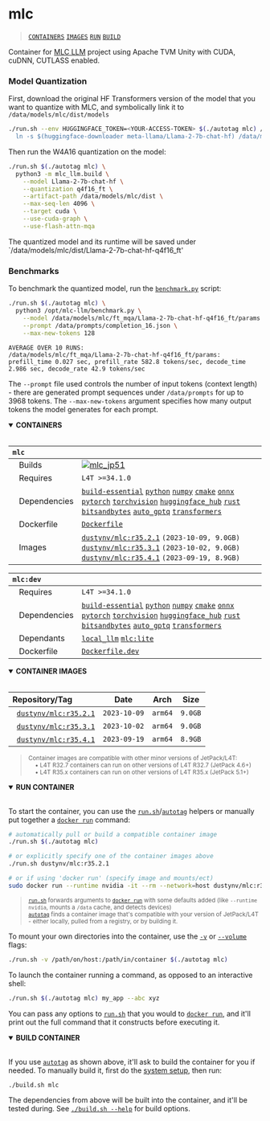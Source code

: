 # mlc

> [`CONTAINERS`](#user-content-containers) [`IMAGES`](#user-content-images) [`RUN`](#user-content-run) [`BUILD`](#user-content-build)


Container for [MLC LLM](https://github.com/mlc-ai/mlc-llm) project using Apache TVM Unity with CUDA, cuDNN, CUTLASS enabled.

### Model Quantization

First, download the original HF Transformers version of the model that you want to quantize with MLC, and symbolically link it to `/data/models/mlc/dist/models`

```bash
./run.sh --env HUGGINGFACE_TOKEN=<YOUR-ACCESS-TOKEN> $(./autotag mlc) /bin/bash -c '\
  ln -s $(huggingface-downloader meta-llama/Llama-2-7b-chat-hf) /data/models/mlc/dist/models/Llama-2-7b-chat-hf'
```

Then run the W4A16 quantization on the model:

```bash
./run.sh $(./autotag mlc) \
  python3 -m mlc_llm.build \
    --model Llama-2-7b-chat-hf \
    --quantization q4f16_ft \
    --artifact-path /data/models/mlc/dist \
    --max-seq-len 4096 \
    --target cuda \
    --use-cuda-graph \
    --use-flash-attn-mqa
```

The quantized model and its runtime will be saved under `/data/models/mlc/dist/Llama-2-7b-chat-hf-q4f16_ft'

### Benchmarks

To benchmark the quantized model, run the [`benchmark.py`](benchmark.py) script:

```bash
./run.sh $(./autotag mlc) \
  python3 /opt/mlc-llm/benchmark.py \
    --model /data/models/mlc/ft_mqa/Llama-2-7b-chat-hf-q4f16_ft/params \
    --prompt /data/prompts/completion_16.json \
    --max-new-tokens 128
```

```
AVERAGE OVER 10 RUNS:
/data/models/mlc/ft_mqa/Llama-2-7b-chat-hf-q4f16_ft/params:  prefill_time 0.027 sec, prefill_rate 582.8 tokens/sec, decode_time 2.986 sec, decode_rate 42.9 tokens/sec
```

The `--prompt` file used controls the number of input tokens (context length) - there are generated prompt sequences under `/data/prompts` for up to 3968 tokens.  The `--max-new-tokens` argument specifies how many output tokens the model generates for each prompt.

<details open>
<summary><b><a id="containers">CONTAINERS</a></b></summary>
<br>

| **`mlc`** | |
| :-- | :-- |
| &nbsp;&nbsp;&nbsp;Builds | [![`mlc_jp51`](https://img.shields.io/github/actions/workflow/status/dusty-nv/jetson-containers/mlc_jp51.yml?label=mlc:jp51)](https://github.com/dusty-nv/jetson-containers/actions/workflows/mlc_jp51.yml) |
| &nbsp;&nbsp;&nbsp;Requires | `L4T >=34.1.0` |
| &nbsp;&nbsp;&nbsp;Dependencies | [`build-essential`](/packages/build-essential) [`python`](/packages/python) [`numpy`](/packages/numpy) [`cmake`](/packages/cmake/cmake_pip) [`onnx`](/packages/onnx) [`pytorch`](/packages/pytorch) [`torchvision`](/packages/pytorch/torchvision) [`huggingface_hub`](/packages/llm/huggingface_hub) [`rust`](/packages/rust) [`bitsandbytes`](/packages/llm/bitsandbytes) [`auto_gptq`](/packages/llm/auto_gptq) [`transformers`](/packages/llm/transformers) |
| &nbsp;&nbsp;&nbsp;Dockerfile | [`Dockerfile`](Dockerfile) |
| &nbsp;&nbsp;&nbsp;Images | [`dustynv/mlc:r35.2.1`](https://hub.docker.com/r/dustynv/mlc/tags) `(2023-10-09, 9.0GB)`<br>[`dustynv/mlc:r35.3.1`](https://hub.docker.com/r/dustynv/mlc/tags) `(2023-10-02, 9.0GB)`<br>[`dustynv/mlc:r35.4.1`](https://hub.docker.com/r/dustynv/mlc/tags) `(2023-09-19, 8.9GB)` |

| **`mlc:dev`** | |
| :-- | :-- |
| &nbsp;&nbsp;&nbsp;Requires | `L4T >=34.1.0` |
| &nbsp;&nbsp;&nbsp;Dependencies | [`build-essential`](/packages/build-essential) [`python`](/packages/python) [`numpy`](/packages/numpy) [`cmake`](/packages/cmake/cmake_pip) [`onnx`](/packages/onnx) [`pytorch`](/packages/pytorch) [`torchvision`](/packages/pytorch/torchvision) [`huggingface_hub`](/packages/llm/huggingface_hub) [`rust`](/packages/rust) [`bitsandbytes`](/packages/llm/bitsandbytes) [`auto_gptq`](/packages/llm/auto_gptq) [`transformers`](/packages/llm/transformers) |
| &nbsp;&nbsp;&nbsp;Dependants | [`local_llm`](/packages/llm/local_llm) [`mlc:lite`](/packages/llm/mlc/mlc_lite) |
| &nbsp;&nbsp;&nbsp;Dockerfile | [`Dockerfile.dev`](Dockerfile.dev) |

</details>

<details open>
<summary><b><a id="images">CONTAINER IMAGES</a></b></summary>
<br>

| Repository/Tag | Date | Arch | Size |
| :-- | :--: | :--: | :--: |
| &nbsp;&nbsp;[`dustynv/mlc:r35.2.1`](https://hub.docker.com/r/dustynv/mlc/tags) | `2023-10-09` | `arm64` | `9.0GB` |
| &nbsp;&nbsp;[`dustynv/mlc:r35.3.1`](https://hub.docker.com/r/dustynv/mlc/tags) | `2023-10-02` | `arm64` | `9.0GB` |
| &nbsp;&nbsp;[`dustynv/mlc:r35.4.1`](https://hub.docker.com/r/dustynv/mlc/tags) | `2023-09-19` | `arm64` | `8.9GB` |

> <sub>Container images are compatible with other minor versions of JetPack/L4T:</sub><br>
> <sub>&nbsp;&nbsp;&nbsp;&nbsp;• L4T R32.7 containers can run on other versions of L4T R32.7 (JetPack 4.6+)</sub><br>
> <sub>&nbsp;&nbsp;&nbsp;&nbsp;• L4T R35.x containers can run on other versions of L4T R35.x (JetPack 5.1+)</sub><br>
</details>

<details open>
<summary><b><a id="run">RUN CONTAINER</a></b></summary>
<br>

To start the container, you can use the [`run.sh`](/docs/run.md)/[`autotag`](/docs/run.md#autotag) helpers or manually put together a [`docker run`](https://docs.docker.com/engine/reference/commandline/run/) command:
```bash
# automatically pull or build a compatible container image
./run.sh $(./autotag mlc)

# or explicitly specify one of the container images above
./run.sh dustynv/mlc:r35.2.1

# or if using 'docker run' (specify image and mounts/ect)
sudo docker run --runtime nvidia -it --rm --network=host dustynv/mlc:r35.2.1
```
> <sup>[`run.sh`](/docs/run.md) forwards arguments to [`docker run`](https://docs.docker.com/engine/reference/commandline/run/) with some defaults added (like `--runtime nvidia`, mounts a `/data` cache, and detects devices)</sup><br>
> <sup>[`autotag`](/docs/run.md#autotag) finds a container image that's compatible with your version of JetPack/L4T - either locally, pulled from a registry, or by building it.</sup>

To mount your own directories into the container, use the [`-v`](https://docs.docker.com/engine/reference/commandline/run/#volume) or [`--volume`](https://docs.docker.com/engine/reference/commandline/run/#volume) flags:
```bash
./run.sh -v /path/on/host:/path/in/container $(./autotag mlc)
```
To launch the container running a command, as opposed to an interactive shell:
```bash
./run.sh $(./autotag mlc) my_app --abc xyz
```
You can pass any options to [`run.sh`](/docs/run.md) that you would to [`docker run`](https://docs.docker.com/engine/reference/commandline/run/), and it'll print out the full command that it constructs before executing it.
</details>
<details open>
<summary><b><a id="build">BUILD CONTAINER</b></summary>
<br>

If you use [`autotag`](/docs/run.md#autotag) as shown above, it'll ask to build the container for you if needed.  To manually build it, first do the [system setup](/docs/setup.md), then run:
```bash
./build.sh mlc
```
The dependencies from above will be built into the container, and it'll be tested during.  See [`./build.sh --help`](/jetson_containers/build.py) for build options.
</details>
